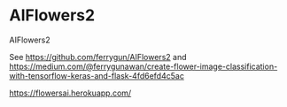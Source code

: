 # AIFlowers2
AIFlowers2


See https://github.com/ferrygun/AIFlowers2 and https://medium.com/@ferrygunawan/create-flower-image-classification-with-tensorflow-keras-and-flask-4fd6efd4c5ac

https://flowersai.herokuapp.com/
